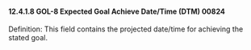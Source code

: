 #### 12.4.1.8 GOL-8 Expected Goal Achieve Date/Time (DTM) 00824

Definition: This field contains the projected date/time for achieving the stated goal.
